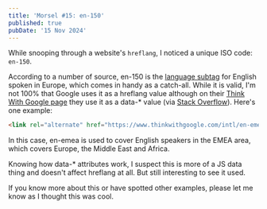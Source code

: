 ```yaml
---
title: 'Morsel #15: en-150'
published: true
pubDate: '15 Nov 2024'
---
```


While snooping through a website's <code>hreflang</code>, I noticed a unique ISO code: <code>en-150</code>.

According to a number of source, en-150 is the [language subtag](https://www.w3.org/International/articles/language-tags/#region) for English spoken in Europe, which comes in handy as a catch-all. While it is valid, I'm not 100% that Google uses it as a hreflang value although on their [Think With Google page](https://www.thinkwithgoogle.com/intl/en-emea/) they use it as a data-* value (via [Stack Overflow](https://stackoverflow.com/questions/35989478/hreflang-tags-for-europe)). Here's one example:

```html
<link rel="alternate" href="https://www.thinkwithgoogle.com/intl/en-emea/" hreflang="en-dz" data-code="en-emea">
```

In this case, en-emea is used to cover English speakers in the EMEA area, which covers Europe, the Middle East and Africa.

Knowing how data-* attributes work, I suspect this is more of a JS data thing and doesn't affect hreflang at all. But still interesting to see it used.

If you know more about this or have spotted other examples, please let me know as I thought this was cool.